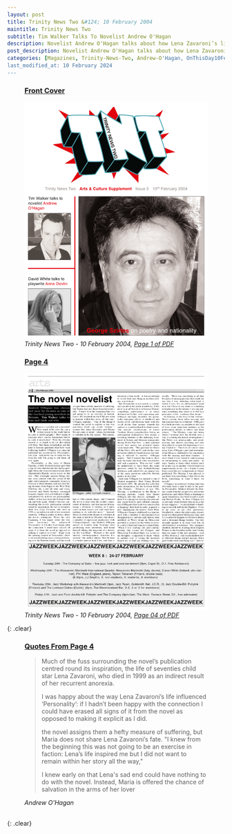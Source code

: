 ```yaml
---
layout: post
title: Trinity News Two &#124; 10 February 2004
maintitle: Trinity News Two
subtitle: Tim Walker Talks To Novelist Andrew O'Hagan
description: Novelist Andrew O'Hagan talks about how Lena Zavaroni’s life influenced hos novel &quot;Personality&quot;.
post_description: Novelist Andrew O'Hagan talks about how Lena Zavaroni’s life influenced hos novel &quot;Personality&quot;.
categories: [Magazines, Trinity-News-Two, Andrew-O'Hagan, OnThisDay10February]
last_modified_at: 10 February 2024
---
```


<figure class="fig1">
<h3 id="infobox1"><a href="#infobox1">Front Cover</a></h3>
<a href="/assets/images/magazines/2004-02-10-trinity-news-two-fc.png"><img src="/assets/images/magazines/2004-02-10-trinity-news-two-fc.png" class="full-width zoom-in" /></a>
<cite class="whitespace">Trinity News Two - 10 February 2004,
<a class="external-link" href="http://mckenna.se/highres/2003%20TNT%2003.pdf">Page 1 of PDF</a></cite>
</figure>

<figure class="fig2">
<h3 id="infobox2"><a href="#infobox2">Page 4</a></h3>
<a href="/assets/images/magazines/2004-02-10-trinity-news-two-page-4.png"><img src="/assets/images/magazines/2004-02-10-trinity-news-two-page-4.png" class="full-width zoom-in" /></a>
<cite class="whitespace">Trinity News Two - 10 February 2004,
<a class="external-link" href="http://mckenna.se/highres/2003%20TNT%2003.pdf#page=04">Page 04 of PDF</a></cite>
</figure>

{: .clear}

<figure class="fig3">
<h3 id="quote"><a href="#quote">Quotes From Page 4</a></h3>
<blockquote>
<p>Much of the fuss surrounding the novel’s publication centred round its inspiration, the life of seventies child star Lena Zavaroni, who died in 1999 as an indirect result of her recurrent anorexia.</p>
<p>I was happy about the way Lena Zavaroni’s life influenced ‘Personality’: if I hadn’t been happy with the connection I could have erased all signs of it from the novel as opposed to making it explicit as I did.</p>
<p>the novel assigns them a hefty measure of suffering, but Maria does not share Lena Zavaroni’s fate. "I knew from the beginning this was not going to be an exercise in faction: Lena’s life inspired me but I did not want to remain within her story all the way,"</p>
<p>I knew early on that Lena's sad end could have nothing to do with the novel. Instead, Maria is offered the chance of salvation in the arms of her lover</p>
</blockquote>
<cite>Andrew O'Hagan</cite>
</figure>

<br />{: .clear}

